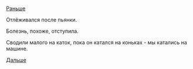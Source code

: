 [Раньше](2019.02.23.md)

Отлёживался после пьянки.

Болезнь, похоже, отступила.

Сводили малого на каток, пока он катался на коньках - мы катались на машине.

 [Дальше](2019.02.25.md)